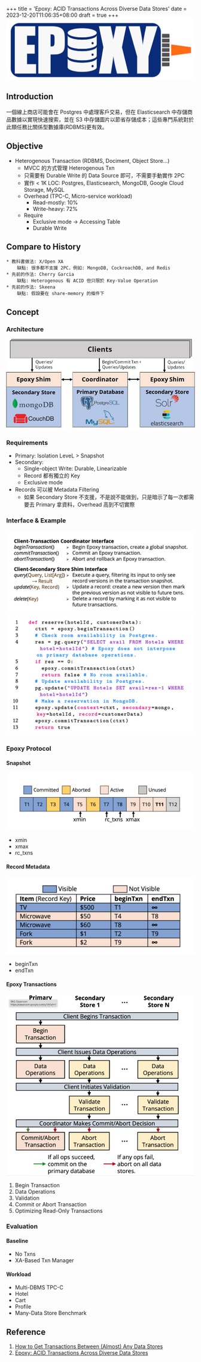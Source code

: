 +++
title = 'Epoxy: ACID Transactions Across Diverse Data Stores'
date = 2023-12-20T11:06:35+08:00
draft = true
+++
![](../../static/epoxy/epoxy-logo.jpg)
## Introduction
一個線上商店可能會在 Postgres 中處理客戶交易，但在 Elasticsearch 中存儲商品數據以實現快速搜索，並在 S3 中存儲圖片以節省存儲成本；這些專門系統對於此類任務比關係型數據庫(RDBMS)更有效。

## Objective
* Heterogenous Transaction (RDBMS, Dociment, Object Store...)
    * MVCC 的方式管理 Heterogenous Txn 
    * 只需要有 Durable Write 的 Data Source 即可，不需要手動實作 2PC
    * 實作 < 1K LOC: Postgres, Elasticsearch, MongoDB, Google Cloud Storage, MySQL
    * Overhead (TPC-C, Micro-service workload)
        * Read-mostly: 10%
        * Write-heavy: 72%
    * Require
        * Exclusive mode -> Accessing Table
        * Durable Write
## Compare to History
    * 教科書做法: X/Open XA
        缺點: 很多都不支援 2PC，例如: MongoDB, CockroachDB, and Redis
    * 先前的作法: Cherry Garcia
        缺點: Heterogenous 有 ACID 但只限於 Key-Value Operation
    * 先前的作法: Skeena
        缺點: 假設要在 share-memory 的條件下

## Concept
### Architecture
![](../../static/epoxy/epoxy-architecture.jpg)
### Requirements
* Primary: Isolation LeveL > Snapshot 
* Secondary:
    * Single-object Write: Durable, Linearizable
    * Record 都有獨立的 Key
    * Exclusive mode
* Records 可以被 Metadata Filtering
    * 如果 Secondary Store 不支援，不是說不能做到，只是暗示了每一次都需要去 Primary 拿資料，Overhead 高到不切實際
### Interface & Example
![](../../static/epoxy/epoxy-interface.png)
![](../../static/epoxy/epoxy-example-code.png)

### Epoxy Protocol
#### Snapshot
![](../../static/epoxy/epoxy-snapshot-paper.png)
* xmin
* xmax
* rc_txns
#### Record Metadata
![Alt text](../../static/epoxy/epoxy-records.png)
* beginTxn
* endTxn

#### Epoxy Transactions
![Alt text](../../static/epoxy/epoxy-txn.png)
1. Begin Transaction
2. Data Operations
3. Validation
4. Commit or Abort Transaction
5. Optimizing Read-Only Transactions

### Evaluation
####  Baseline
* No Txns
* XA-Based Txn Manager

#### Workload
* Multi-DBMS TPC-C
* Hotel
* Cart
* Profile
* Many-Data Store Benchmark

## Reference
1. [How to Get Transactions Between (Almost) Any Data Stores](https://petereliaskraft.net/blog/epoxy)
2. [Epoxy: ACID Transactions Across Diverse Data Stores](https://petereliaskraft.net/res/p2732-kraft.pdf)